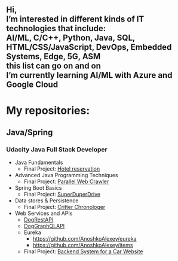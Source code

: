 Hi,</br>
I’m interested in different kinds of IT technologies that include:</br>
AI/ML, C/C++, Python, Java, SQL, HTML/CSS/JavaScript, DevOps, Embedded Systems, Edge, 5G, ASM</br>
this list can go on and on</br>
I’m currently learning AI/ML with Azure and Google Cloud</br>
---------------------------------------------------------------------------------------------------
# My repositories: #
## Java/Spring ##
### Udacity Java Full Stack Developer ###
* Java Fundamentals
    * Final Project: [Hotel reservation](https://github.com/AnoshkoAlexey/hotel-reservation/)
* Advanced Java Programming Techniques
    * Final Project: [Parallel Web Crawler](https://github.com/AnoshkoAlexey/parallel-web-crawler)
* Spring Boot Basics
    * Final Project: [SuperDuperDrive](https://github.com/AnoshkoAlexey/SuperDuperDrive)
* Data stores & Persistence
    * Final Project: [Critter Chronologer](https://github.com/AnoshkoAlexey/critter-chronologer)
* Web Services and APIs
   * [DogRestAPI](https://github.com/AnoshkoAlexey/DogRestApi)
   * [DogGraphQLAPI](https://github.com/AnoshkoAlexey/Dog-GraphQL-API)
   * Eureka
       * https://github.com/AnoshkoAlexey/eureka
       * https://github.com/AnoshkoAlexey/items
   * Final Project: [Backend System for a Car Website](https://github.com/AnoshkoAlexey/nd035-C2-Web-Services-and-APIs-Exercises-and-Project-Starter)       
<!--For an expanded catalog of my repositories, please, check https://anoshkoalexey.github.io/-->
